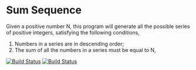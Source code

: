 Sum Sequence
============

Given a positive number N, this program will generate all the possible series
of positive integers, satisfying the following conditions,

1. Numbers in a series are in descending order;
2. The sum of all the numbers in a series must be equal to N, 


[![Build Status](https://travis-ci.org/gchiam/sum-sequence.svg?branch=master)](https://travis-ci.org/gchiam/sum-sequence)
[![Build Status](https://drone.io/github.com/gchiam/sum-sequence/status.png)](https://drone.io/github.com/gchiam/sum-sequence/latest)

